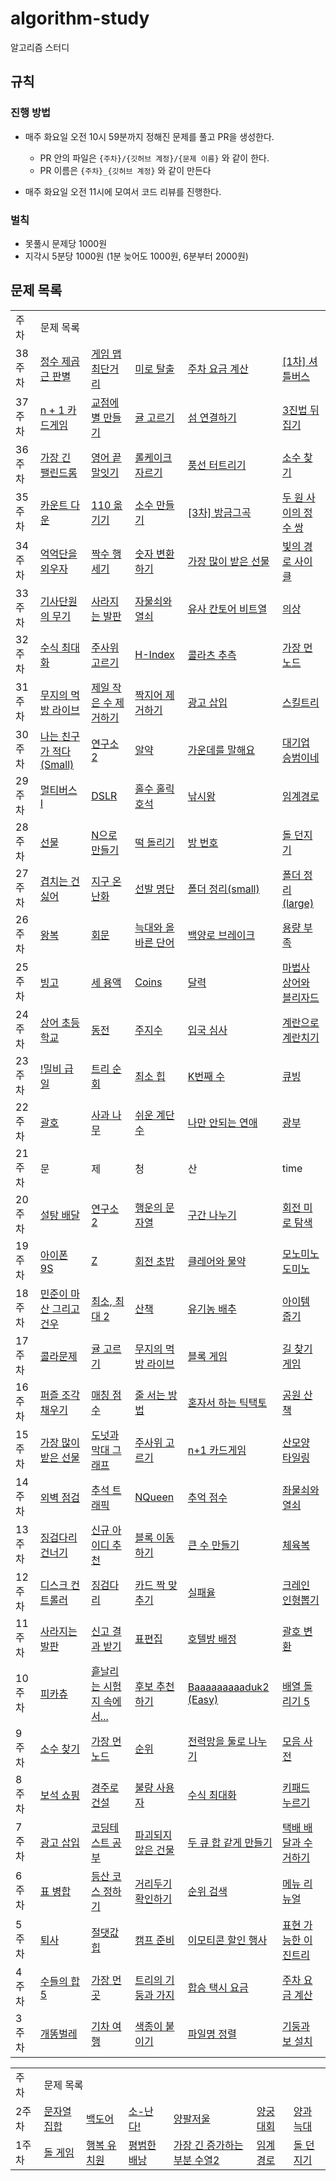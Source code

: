 # algorithm-study

알고리즘 스터디

## 규칙

### 진행 방법

- 매주 화요일 오전 10시 59분까지 정해진 문제를 풀고 PR을 생성한다.
  - PR 안의 파일은 `{주차}/{깃허브 계정}/{문제 이름}` 와 같이 한다.
  - PR 이름은 `{주차}_{깃허브 계정}` 와 같이 만든다


- 매주 화요일 오전 11시에 모여서 코드 리뷰를 진행한다.

### 벌칙

- 못풀시 문제당 1000원
- 지각시 5분당 1000원 (1분 늦어도 1000원, 6분부터 2000원)

## 문제 목록

<table>
  <tr>
    <td>주차</td>
    <td colspan="5">문제 목록</td>
  </tr>
  <tr>
	<td>38주차</td>
	<td><a href=https://school.programmers.co.kr/learn/courses/30/lessons/12934>정수 제곱근 판별</a></td>
	<td><a href=https://school.programmers.co.kr/learn/courses/30/lessons/1844>게임 맵 최단거리</a></td>
	<td><a href=https://school.programmers.co.kr/learn/courses/30/lessons/81304>미로 탈출</a></td>
	<td><a href=https://school.programmers.co.kr/learn/courses/30/lessons/92341>주차 요금 계산</a></td>
	<td><a href=https://school.programmers.co.kr/learn/courses/30/lessons/17678>[1차] 셔틀버스</a></td>
</tr>
<tr>
	<td>37주차</td>
	<td><a href=https://school.programmers.co.kr/learn/courses/30/lessons/258707>n + 1 카드게임</a></td>
	<td><a href=https://school.programmers.co.kr/learn/courses/30/lessons/87377>교점에 별 만들기</a></td>
	<td><a href=https://school.programmers.co.kr/learn/courses/30/lessons/138476>귤 고르기</a></td>
	<td><a href=https://school.programmers.co.kr/learn/courses/30/lessons/42861>섬 연결하기</a></td>
	<td><a href=https://school.programmers.co.kr/learn/courses/30/lessons/68935>3진법 뒤집기</a></td>
</tr>
<tr>
	<td>36주차</td>
	<td><a href=https://school.programmers.co.kr/learn/courses/30/lessons/12904>가장 긴 팰린드롬</a></td>
	<td><a href=https://school.programmers.co.kr/learn/courses/30/lessons/12981>영어 끝말잇기</a></td>
	<td><a href=https://school.programmers.co.kr/learn/courses/30/lessons/132265>롤케이크 자르기</a></td>
	<td><a href=https://school.programmers.co.kr/learn/courses/30/lessons/68646>풍선 터트리기</a></td>
	<td><a href=https://school.programmers.co.kr/learn/courses/30/lessons/12921>소수 찾기</a></td>
</tr>
<tr>
	<td>35주차</td>
	<td><a href=https://school.programmers.co.kr/learn/courses/30/lessons/131129>카운트 다운</a></td>
	<td><a href=https://school.programmers.co.kr/learn/courses/30/lessons/77886>110 옮기기</a></td>
	<td><a href=https://school.programmers.co.kr/learn/courses/30/lessons/12977>소수 만들기</a></td>
	<td><a href=https://school.programmers.co.kr/learn/courses/30/lessons/17683>[3차] 방금그곡</a></td>
	<td><a href=https://school.programmers.co.kr/learn/courses/30/lessons/181187>두 원 사이의 정수 쌍</a></td>
</tr>
<tr>
	<td>34주차</td>
	<td><a href=https://school.programmers.co.kr/learn/courses/30/lessons/138475>억억단을 외우자</a></td>
	<td><a href=https://school.programmers.co.kr/learn/courses/30/lessons/68647>짝수 행 세기</a></td>
	<td><a href=https://school.programmers.co.kr/learn/courses/30/lessons/154538>숫자 변환하기</a></td>
	<td><a href=https://school.programmers.co.kr/learn/courses/30/lessons/258712>가장 많이 받은 선물</a></td>
	<td><a href=https://school.programmers.co.kr/learn/courses/30/lessons/86052>빛의 경로 사이클</a></td>
</tr>
<tr>
	<td>33주차</td>
	<td><a href=https://school.programmers.co.kr/learn/courses/30/lessons/136798>기사단원의 무기</a></td>
	<td><a href=https://school.programmers.co.kr/learn/courses/30/lessons/92345>사라지는 발판</a></td>
	<td><a href=https://school.programmers.co.kr/learn/courses/30/lessons/60059>자물쇠와 열쇠</a></td>
	<td><a href=https://school.programmers.co.kr/learn/courses/30/lessons/148652>유사 칸토어 비트열</a></td>
	<td><a href=https://school.programmers.co.kr/learn/courses/30/lessons/42578>의상</a></td>
</tr>
<tr>
	<td>32주차</td>
	<td><a href=https://school.programmers.co.kr/learn/courses/30/lessons/67257>수식 최대화</a></td>
	<td><a href=https://school.programmers.co.kr/learn/courses/30/lessons/258709>주사위 고르기</a></td>
	<td><a href=https://school.programmers.co.kr/learn/courses/30/lessons/42747>H-Index</a></td>
	<td><a href=https://school.programmers.co.kr/learn/courses/30/lessons/12943>콜라츠 추측</a></td>
	<td><a href=https://school.programmers.co.kr/learn/courses/30/lessons/49189>가장 먼 노드</a></td>
</tr>
<tr>
	<td>31주차</td>
	<td><a href=https://school.programmers.co.kr/learn/courses/30/lessons/42891>무지의 먹방 라이브</a></td>
	<td><a href=https://school.programmers.co.kr/learn/courses/30/lessons/12935>제일 작은 수 제거하기</a></td>
	<td><a href=https://school.programmers.co.kr/learn/courses/30/lessons/12973>짝지어 제거하기</a></td>
	<td><a href=https://school.programmers.co.kr/learn/courses/30/lessons/72414>광고 삽입</a></td>
	<td><a href=https://school.programmers.co.kr/learn/courses/30/lessons/49993>스킬트리</a></td>
</tr>
<tr>
    <td>30주차</td></td>
    <td><a href="https://www.acmicpc.net/problem/16171">나는 친구가 적다 (Small)</a></td>
    <td><a href="https://www.acmicpc.net/problem/17141">연구소 2</a></td>
    <td><a href="https://www.acmicpc.net/problem/4811">알약</a></td>
    <td><a href="https://www.acmicpc.net/problem/1655">가운데를 말해요</a></td>
    <td><a href="https://www.acmicpc.net/problem/17831">대기업 승범이네</a></td>
  </tr>
   <tr>
    <td>29주차</td></td>
    <td><a href="https://www.acmicpc.net/problem/18868">멀티버스 Ⅰ</a></td>
    <td><a href="https://www.acmicpc.net/problem/9019">DSLR</a></td>
    <td><a href="https://www.acmicpc.net/problem/20164">홀수 홀릭 호석</a></td>
    <td><a href="https://www.acmicpc.net/problem/17143">낚시왕</a></td>
    <td><a href="https://www.acmicpc.net/problem/1948">임계경로</a></td>
  </tr>
   <tr>
    <td>28주차</td></td>
    <td><a href="https://www.acmicpc.net/problem/1166">선물</a></td>
    <td><a href="https://www.acmicpc.net/problem/17255">N으로 만들기</a></td>
    <td><a href="https://www.acmicpc.net/problem/20007">떡 돌리기</a></td>
    <td><a href="https://www.acmicpc.net/problem/1082">방 번호</a></td>
    <td><a href="https://www.acmicpc.net/problem/3025">돌 던지기</a></td>
  </tr>
   <tr>
    <td>27주차</td></td>
    <td><a href="https://www.acmicpc.net/problem/20922">겹치는 건 싫어</a></td>
    <td><a href="https://www.acmicpc.net/problem/5212">지구 온난화</a></td>
    <td><a href="https://www.acmicpc.net/problem/3980">선발 명단</a></td>
    <td><a href="https://www.acmicpc.net/problem/22860">폴더 정리(small)</a></td>
    <td><a href="https://www.acmicpc.net/problem/22861">폴더 정리(large)</a></td>
  </tr>
  <tr>
    <td>26주차</td></td>
    <td><a href="https://www.acmicpc.net/problem/18311">왕복</a></td>
    <td><a href="https://www.acmicpc.net/problem/17609">회문</a></td>
    <td><a href="https://www.acmicpc.net/problem/13022">늑대와 올바른 단어</a></td>
    <td><a href="https://www.acmicpc.net/problem/11562">백양로 브레이크</a></td>
    <td><a href="https://www.acmicpc.net/problem/5446">용량 부족</a></td>
  </tr>
   <tr>
    <td>25주차</td></td>
    <td><a href="https://www.acmicpc.net/problem/2578">빙고</a></td>
    <td><a href="https://www.acmicpc.net/problem/2473">세 용액</a></td>
    <td><a href="https://www.acmicpc.net/problem/3067">Coins</a></td>
    <td><a href="https://www.acmicpc.net/problem/20207">달력</a></td>
    <td><a href="https://www.acmicpc.net/problem/21611">마법사 상어와 블리자드</a></td>
  </tr>
   <tr>
    <td>24주차</td></td>
    <td><a href="https://www.acmicpc.net/problem/21608">상어 초등학교</a></td>
    <td><a href="https://www.acmicpc.net/problem/9084">동전</a></td>
    <td><a href="https://www.acmicpc.net/problem/15724">주지수</a></td>
    <td><a href="https://www.acmicpc.net/problem/3079">입국 심사</a></td>
    <td><a href="https://www.acmicpc.net/problem/16987">계란으로 계란치기</a></td>
  </tr>
   <tr>
    <td>23주차</td></td>
    <td><a href="https://www.acmicpc.net/problem/11365">!밀비 급일</a></td>
    <td><a href="https://www.acmicpc.net/problem/1991">트리 순회</a></td>
    <td><a href="https://www.acmicpc.net/problem/1927">최소 힙</a></td>
    <td><a href="https://www.acmicpc.net/problem/1300">K번째 수</a></td>
    <td><a href="https://www.acmicpc.net/problem/5373">큐빙</a></td>
  </tr>
   <tr>
    <td>22주차</td></td>
    <td><a href="https://www.acmicpc.net/problem/9012">괄호</a></td>
    <td><a href="https://www.acmicpc.net/problem/19539">사과 나무</a></td>
    <td><a href="https://www.acmicpc.net/problem/10844">쉬운 계단 수</a></td>
    <td><a href="https://www.acmicpc.net/problem/14621">나만 안되는 연애</a></td>
    <td><a href="https://www.acmicpc.net/problem/21279">광부</a></td>
  </tr>
   <tr>
    <td>21주차</td></td>
    <td>문</td>
    <td>제</td>
    <td>청</td>
    <td>산</td>
    <td>time</td>
  </tr>
   <tr>
    <td>20주차</td></td>
    <td><a href="https://www.acmicpc.net/problem/2839">설탕 배달</a></td>
    <td><a href="https://www.acmicpc.net/problem/17141">연구소 2</a></td>
    <td><a href="https://www.acmicpc.net/problem/1342">행운의 문자열</a></td>
    <td><a href="https://www.acmicpc.net/problem/2228">구간 나누기</a></td>
    <td><a href="https://www.acmicpc.net/problem/22949">회전 미로 탐색</a></td>
  </tr>
   <tr>
    <td>19주차</td></td>
    <td><a href="https://www.acmicpc.net/problem/5883">아이폰 9S</a></td>
    <td><a href="https://www.acmicpc.net/problem/1074">Z</a></td>
    <td><a href="https://www.acmicpc.net/problem/15961">회전 초밥</a></td>
    <td><a href="https://www.acmicpc.net/problem/20119">클레어와 물약</a></td>
    <td><a href="https://www.acmicpc.net/problem/19235">모노미노도미노</a></td>
  </tr>
  <tr>
    <td>18주차</td></td>
    <td><a href="https://www.acmicpc.net/problem/18223">민준이 마산 그리고 건우</a></td>
    <td><a href="https://www.acmicpc.net/problem/20053">최소, 최대 2</a></td>
    <td><a href="https://www.acmicpc.net/problem/22868">산책</a></td>
    <td><a href="https://www.acmicpc.net/problem/1012">유기농 배추</a></td>
    <td><a href="https://school.programmers.co.kr/learn/courses/30/lessons/87694">아이템 줍기</a></td>
  </tr>
  <tr>
    <td>17주차</td></td>
    <td><a href="https://school.programmers.co.kr/learn/courses/30/lessons/132267">콜라문제</a></td>
    <td><a href="https://school.programmers.co.kr/learn/courses/30/lessons/138476">귤 고르기</a></td>
    <td><a href="https://school.programmers.co.kr/learn/courses/30/lessons/42891">무지의 먹방 라이브</a></td>
    <td><a href="https://school.programmers.co.kr/learn/courses/30/lessons/42894">블록 게임</a></td>
    <td><a href="https://school.programmers.co.kr/learn/courses/30/lessons/42892">길 찾기 게임</a></td>
  </tr>
    <tr>
    <td>16주차</td></td>
    <td><a href="https://school.programmers.co.kr/learn/courses/30/lessons/84021">퍼즐 조각 채우기</a></td>
    <td><a href="https://school.programmers.co.kr/learn/courses/30/lessons/42893">매칭 점수</a></td>
    <td><a href="https://school.programmers.co.kr/learn/courses/30/lessons/12936">줄 서는 방법</a></td>
    <td><a href="https://school.programmers.co.kr/learn/courses/30/lessons/160585">혼자서 하는 틱택토</a></td>
    <td><a href="https://school.programmers.co.kr/learn/courses/30/lessons/172928">공원 산책</a></td>
  </tr>
  <tr>
    <td>15주차</td></td>
    <td><a href="https://school.programmers.co.kr/learn/courses/30/lessons/258712">가장 많이 받은 선물</a></td>
    <td><a href="https://school.programmers.co.kr/learn/courses/30/lessons/258711">도넛과 막대 그래프</a></td>
    <td><a href="https://school.programmers.co.kr/learn/courses/30/lessons/258709">주사위 고르기</a></td>
    <td><a href="https://school.programmers.co.kr/learn/courses/30/lessons/258707">n+1 카드게임</a></td>
    <td><a href="https://school.programmers.co.kr/learn/courses/30/lessons/258705">산모양 타일링</a></td>
  </tr>
    <tr>
    <td>14주차</td></td>
    <td><a href="https://school.programmers.co.kr/learn/courses/30/lessons/60062">외벽 점검</a></td>
    <td><a href="https://school.programmers.co.kr/learn/courses/30/lessons/17676">추석 트래픽</a></td>
    <td><a href="https://school.programmers.co.kr/learn/courses/30/lessons/12952">NQueen</a></td>
    <td><a href="https://school.programmers.co.kr/learn/courses/30/lessons/176963">추억 점수</a></td>
    <td><a href="https://school.programmers.co.kr/learn/courses/30/lessons/60059">좌물쇠와 열쇠</a></td>
  </tr>
  <tr>
    <td>13주차</td></td>
    <td><a href="https://school.programmers.co.kr/learn/courses/30/lessons/64062">징검다리 건너기</a></td>
    <td><a href="https://school.programmers.co.kr/learn/courses/30/lessons/72410">신규 아이디 추천</a></td>
    <td><a href="https://school.programmers.co.kr/learn/courses/30/lessons/60063">블록 이동하기</a></td>
    <td><a href="https://school.programmers.co.kr/learn/courses/30/lessons/42883">큰 수 만들기</a></td>
    <td><a href="https://school.programmers.co.kr/learn/courses/30/lessons/42862">체육복</a></td>
  </tr>
  <tr>
    <td>12주차</td></td>
    <td><a href="https://school.programmers.co.kr/learn/courses/30/lessons/42627">디스크 컨트롤러</a></td>
    <td><a href="https://school.programmers.co.kr/learn/courses/30/lessons/43236">징검다리</a></td>
    <td><a href="https://school.programmers.co.kr/learn/courses/30/lessons/72415">카드 짝 맞추기</a></td>
    <td><a href="https://school.programmers.co.kr/learn/courses/30/lessons/42889">실패율</a></td>
    <td><a href="https://school.programmers.co.kr/learn/courses/30/lessons/64061">크레인 인형뽑기</a></td>
  </tr>
  <tr>
    <td>11주차</td></td>
    <td><a href="https://school.programmers.co.kr/learn/courses/30/lessons/92345">사라지는 발판</a></td>
    <td><a href="https://school.programmers.co.kr/learn/courses/30/lessons/92334">신고 결과 받기</a></td>
    <td><a href="https://school.programmers.co.kr/learn/courses/30/lessons/81303">표편집</a></td>
    <td><a href="https://school.programmers.co.kr/learn/courses/30/lessons/64063">호텔방 배정</a></td>
    <td><a href="https://school.programmers.co.kr/learn/courses/30/lessons/60058">괄호 변환</a></td>
  </tr>
  <tr>
    <td>10주차</td></td>
    <td><a href="https://www.acmicpc.net/problem/14405">피카츄</a></td>
    <td><a href="https://www.acmicpc.net/problem/17951">흩날리는 시험지 속에서...</a></td>
    <td><a href="https://www.acmicpc.net/problem/1713">후보 추천하기</td>
    <td><a href="https://www.acmicpc.net/problem/16988">Baaaaaaaaaduk2 (Easy)</a></td>
    <td><a href="https://www.acmicpc.net/problem/17470">배열 돌리기 5</a></td>
  </tr>
  <tr>
    <td>9주차</td></td>
    <td><a href="https://school.programmers.co.kr/learn/courses/30/lessons/42839">소수 찾기</a></td>
    <td><a href="https://school.programmers.co.kr/learn/courses/30/lessons/49189">가장 먼 노드</a></td>
    <td><a href="https://school.programmers.co.kr/learn/courses/30/lessons/49191">순위</a></td>
    <td><a href="https://school.programmers.co.kr/learn/courses/30/lessons/86971">전력망을 둘로 나누기</a></td>
    <td><a href="https://school.programmers.co.kr/learn/courses/30/lessons/84512">모음 사전</a></td>
  </tr>
  <tr>
    <td>8주차</td></td>
    <td><a href="https://school.programmers.co.kr/learn/courses/30/lessons/67258">보석 쇼핑</a></td>
    <td><a href="https://school.programmers.co.kr/learn/courses/30/lessons/67259">경주로 건설</a></td>
    <td><a href="https://school.programmers.co.kr/learn/courses/30/lessons/64064">불량 사용자</a></td>
    <td><a href="https://school.programmers.co.kr/learn/courses/30/lessons/67257">수식 최대화</a></td>
    <td><a href="https://school.programmers.co.kr/learn/courses/30/lessons/67256">키패드 누르기</a></td>
  </tr>
  <tr>
    <td>7주차</td></td>
    <td><a href="https://school.programmers.co.kr/learn/courses/30/lessons/72414">광고 삽입</a></td>
    <td><a href="https://school.programmers.co.kr/learn/courses/30/lessons/118668">코딩테스트 공부</a></td>
    <td><a href="https://school.programmers.co.kr/learn/courses/30/lessons/92344">파괴되지 않은 건물</a></td>
    <td><a href="https://school.programmers.co.kr/learn/courses/30/lessons/118667">두 큐 합 같게 만들기</a></td>
    <td><a href="https://school.programmers.co.kr/learn/courses/30/lessons/150369">택배 배달과 수거하기</a></td>
  </tr>
  <tr>
    <td>6주차</td></td>
    <td><a href="https://school.programmers.co.kr/learn/courses/30/lessons/150366">표 병합</a></td>
    <td><a href="https://school.programmers.co.kr/learn/courses/30/lessons/118669">등산 코스 정하기</a></td>
    <td><a href="https://school.programmers.co.kr/learn/courses/30/lessons/81302">거리두기 확인하기</a></td>
    <td><a href="https://school.programmers.co.kr/learn/courses/30/lessons/72412">순위 검색</a></td>
    <td><a href="https://school.programmers.co.kr/learn/courses/30/lessons/72411">메뉴 리뉴얼</a></td>
  </tr>
  <tr>
    <td>5주차</td></td>
    <td><a href="https://www.acmicpc.net/problem/14501">퇴사</a></td>
    <td><a href="https://www.acmicpc.net/problem/11286">절댓값 힙</a></td>
    <td><a href="https://www.acmicpc.net/problem/16938">캠프 준비</a></td>
    <td><a href="https://school.programmers.co.kr/learn/courses/30/lessons/150368">이모티콘 할인 행사</a></td>
    <td><a href="https://school.programmers.co.kr/learn/courses/30/lessons/150367">표현 가능한 이진트리</a></td>
  </tr>
  <tr>
    <td>4주차</td></td>
    <td><a href="https://www.acmicpc.net/problem/2018">수들의 합 5</a></td>
    <td><a href="https://www.acmicpc.net/problem/22865">가장 먼 곳</a></td>
    <td><a href="https://www.acmicpc.net/problem/20924">트리의 기둥과 가지</a></td>
    <td><a href="https://school.programmers.co.kr/learn/courses/30/lessons/72413">합승 택시 요금</a></td>
    <td><a href="https://school.programmers.co.kr/learn/courses/30/lessons/92341">주차 요금 계산</a></td>
  </tr>
  <tr>
    <td>3주차</td></td>
    <td><a href="https://www.acmicpc.net/problem/3020">개똥벌레</a></td>
    <td><a href="https://www.acmicpc.net/problem/10713">기차 여행</a></td>
    <td><a href="https://www.acmicpc.net/problem/17136">색종이 붙이기</a></td>
    <td><a href="https://school.programmers.co.kr/learn/courses/30/lessons/17686">파일명 정렬</a></td>
    <td><a href="https://school.programmers.co.kr/learn/courses/30/lessons/60061">기둥과 보 설치</a></td>
  </tr>
</table>


<table>
  <tr>
    <td>주차</td>
    <td colspan="6">문제 목록</td>
  </tr>
  <tr>
    <td>2주차</td></td>
    <td><a href="https://www.acmicpc.net/problem/14425">문자열 집합</a></td>
    <td><a href="https://www.acmicpc.net/problem/17396">백도어</a></td>
    <td><a href="https://www.acmicpc.net/problem/19699">소-난다!</a></td>
    <td><a href="https://www.acmicpc.net/problem/2629">양팔저울</a></td>
    <td><a href="https://school.programmers.co.kr/learn/courses/30/lessons/92342">양궁대회</a></td>
    <td><a href="https://school.programmers.co.kr/learn/courses/30/lessons/92343">양과 늑대</a></td>
  </tr>  
  <tr>
    <td>1주차</td></td>
    <td><a href="https://www.acmicpc.net/problem/9655">돌 게임</a></td>
    <td><a href="https://www.acmicpc.net/problem/13164">행복 유치원</a></td>
    <td><a href="https://www.acmicpc.net/problem/12865">평범한 배낭</a></td>
    <td><a href="https://www.acmicpc.net/problem/12015">가장 긴 증가하는 부분 수열2</a></td>
    <td><a href="https://www.acmicpc.net/problem/1948">임계 경로</a></td>
    <td><a href="https://www.acmicpc.net/problem/3025">돌 던지기 </a></td>
  </tr>
</table>


